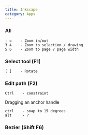 ```yaml
---
title: Inkscape
category: Apps
---
```


### All

    - =    - Zoom in/out
    3 4    - Zoom to selection / drawing
    5 6    - Zoom to page / page width

### Select tool (F1)

    [ ]    - Rotate

### Edit path (F2)

    Ctrl    - constraint

Dragging an anchor handle

    ctrl    - snap to 15 degrees
    alt     - ?

### Bezier (Shift F6)

